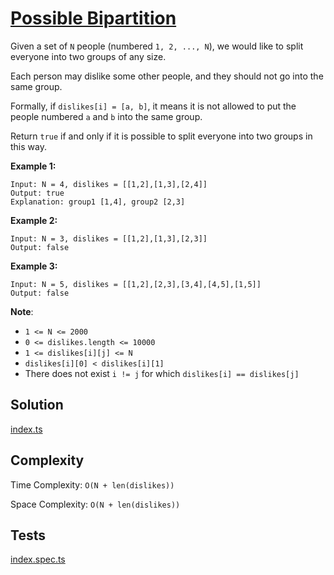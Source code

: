 # [Possible Bipartition](https://leetcode.com/problems/possible-bipartition/)

Given a set of `N` people (numbered `1, 2, ..., N`), we would like to split everyone into two groups of any size.

Each person may dislike some other people, and they should not go into the same group.

Formally, if `dislikes[i] = [a, b]`, it means it is not allowed to put the people numbered `a` and `b` into the same group.

Return `true` if and only if it is possible to split everyone into two groups in this way.

**Example 1:**

```
Input: N = 4, dislikes = [[1,2],[1,3],[2,4]]
Output: true
Explanation: group1 [1,4], group2 [2,3]
```

**Example 2:**

```
Input: N = 3, dislikes = [[1,2],[1,3],[2,3]]
Output: false
```

**Example 3:**

```
Input: N = 5, dislikes = [[1,2],[2,3],[3,4],[4,5],[1,5]]
Output: false
```

**Note**:

- `1 <= N <= 2000`
- `0 <= dislikes.length <= 10000`
- `1 <= dislikes[i][j] <= N`
- `dislikes[i][0] < dislikes[i][1]`
- There does not exist `i != j` for which `dislikes[i] == dislikes[j]`

## Solution

[index.ts](https://github.com/kutyepov/May-LeetCoding-Challenge/blob/master/src/possible-bipartition/index.ts)

## Complexity

Time Complexity: `O(N + len(dislikes))`

Space Complexity: `O(N + len(dislikes))`

## Tests

[index.spec.ts](https://github.com/kutyepov/May-LeetCoding-Challenge/blob/master/src/possible-bipartition/index.spec.ts)
